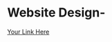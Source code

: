 #  Website Design-

[Your Link Here](https://www.canva.com/design/DAFMGxtVtkU/kxwVctdayrYzPsgnF7yT4w/view?website#4)
